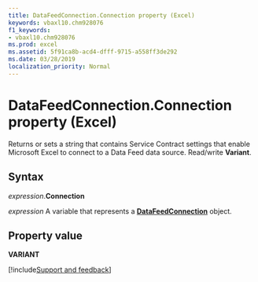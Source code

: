 ```yaml
---
title: DataFeedConnection.Connection property (Excel)
keywords: vbaxl10.chm928076
f1_keywords:
- vbaxl10.chm928076
ms.prod: excel
ms.assetid: 5f91ca8b-acd4-dfff-9715-a558ff3de292
ms.date: 03/28/2019
localization_priority: Normal
---
```



# DataFeedConnection.Connection property (Excel)

Returns or sets a string that contains Service Contract settings that enable Microsoft Excel to connect to a Data Feed data source. Read/write **Variant**.


## Syntax

_expression_.**Connection**

_expression_ A variable that represents a **[DataFeedConnection](Excel.datafeedconnection.md)** object.


## Property value

**VARIANT**




[!include[Support and feedback](~/includes/feedback-boilerplate.md)]